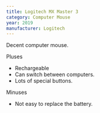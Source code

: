 ```yaml
---
title: Logitech MX Master 3
category: Computer Mouse
year: 2019
manufacturer: Logitech
---
```


Decent computer mouse.

Pluses

- Rechargeable
- Can switch between computers.
- Lots of special buttons. 

Minuses

- Not easy to replace the battery.
